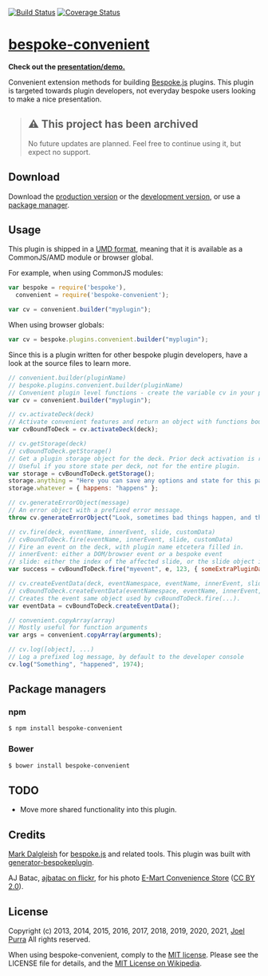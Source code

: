 [![Build Status](https://secure.travis-ci.org/joelpurra/bespoke-convenient.png?branch=master)](https://travis-ci.org/joelpurra/bespoke-convenient) [![Coverage Status](https://coveralls.io/repos/joelpurra/bespoke-convenient/badge.png)](https://coveralls.io/r/joelpurra/bespoke-convenient)

# [bespoke-convenient](https://github.com/joelpurra/bespoke-convenient)

**Check out the [presentation/demo.](https://joelpurra.github.io/bespoke-convenient/demo/)**

Convenient extension methods for building [Bespoke.js][bespoke.js] plugins. This plugin is targeted towards plugin developers, not everyday bespoke users looking to make a nice presentation.



> ## ⚠️ This project has been archived
>
> No future updates are planned. Feel free to continue using it, but expect no support.



## Download

Download the [production version][min] or the [development version][max], or use a [package manager](#package-managers).

[min]: https://raw.github.com/joelpurra/bespoke-convenient/master/dist/bespoke-convenient.min.js
[max]: https://raw.github.com/joelpurra/bespoke-convenient/master/dist/bespoke-convenient.js

## Usage

This plugin is shipped in a [UMD format](https://github.com/umdjs/umd), meaning that it is available as a CommonJS/AMD module or browser global.

For example, when using CommonJS modules:

```js
var bespoke = require('bespoke'),
  convenient = require('bespoke-convenient');

var cv = convenient.builder("myplugin");
```

When using browser globals:

```js
var cv = bespoke.plugins.convenient.builder("myplugin");
```

Since this is a plugin written for other bespoke plugin developers, have a look at the source files to learn more.

```js
// convenient.builder(pluginName)
// bespoke.plugins.convenient.builder(pluginName)
// Convenient plugin level functions - create the variable cv in your plugin.
var cv = convenient.builder("myplugin");

// cv.activateDeck(deck)
// Activate convenient features and return an object with functions bound to the deck.
var cvBoundToDeck = cv.activateDeck(deck);

// cv.getStorage(deck)
// cvBoundToDeck.getStorage()
// Get a plugin storage object for the deck. Prior deck activation is required.
// Useful if you store state per deck, not for the entire plugin.
var storage = cvBoundToDeck.getStorage();
storage.anything = "Here you can save any options and state for this particular deck.";
storage.whatever = { happens: "happens" };

// cv.generateErrorObject(message)
// An error object with a prefixed error message.
throw cv.generateErrorObject("Look, sometimes bad things happen, and there is nothing you can do about it, so why worry? -- Simba, The Lion King");

// cv.fire(deck, eventName, innerEvent, slide, customData)
// cvBoundToDeck.fire(eventName, innerEvent, slide, customData)
// Fire an event on the deck, with plugin name etcetera filled in.
// innerEvent: either a DOM/browser event or a bespoke event
// slide: either the index of the affected slide, or the slide object itself
var success = cvBoundToDeck.fire("myevent", e, 123, { someExtraPluginData: "data value", somePluginStatus: 999 });

// cv.createEventData(deck, eventNamespace, eventName, innerEvent, slide, eventData)
// cvBoundToDeck.createEventData(eventNamespace, eventName, innerEvent, slide, eventData)
// Creates the event same object used by cvBoundToDeck.fire(...).
var eventData = cvBoundToDeck.createEventData();

// convenient.copyArray(array)
// Mostly useful for function arguments
var args = convenient.copyArray(arguments);

// cv.log([object], ...)
// Log a prefixed log message, by default to the developer console
cv.log("Something", "happened", 1974);
```


## Package managers

### npm

```bash
$ npm install bespoke-convenient
```

### Bower

```bash
$ bower install bespoke-convenient
```

## TODO

- Move more shared functionality into this plugin.


## Credits

[Mark Dalgleish](https://markdalgleish.com/) for [bespoke.js][bespoke.js] and related tools. This plugin was built with [generator-bespokeplugin](https://github.com/markdalgleish/generator-bespokeplugin).

AJ Batac, [ajbatac on flickr](https://secure.flickr.com/photos/ajbatac/), for his photo [E-Mart Convenience Store](https://secure.flickr.com/photos/ajbatac/7139837787/) ([CC BY 2.0](https://creativecommons.org/licenses/by/2.0/)).



## License

Copyright (c) 2013, 2014, 2015, 2016, 2017, 2018, 2019, 2020, 2021, [Joel Purra](https://joelpurra.com/) All rights reserved.

When using bespoke-convenient, comply to the [MIT license](https://joelpurra.mit-license.org/2013-2014). Please see the LICENSE file for details, and the [MIT License on Wikipedia](https://en.wikipedia.org/wiki/MIT_License).

[bespoke.js]: https://github.com/markdalgleish/bespoke.js
